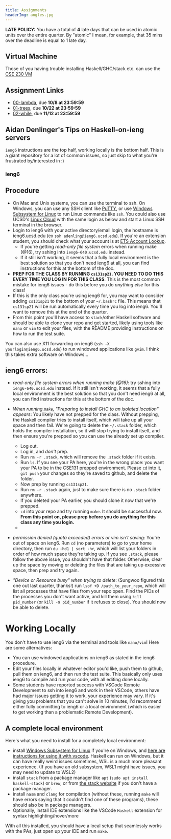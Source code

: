 ```yaml
---
title: Assignments
headerImg: angles.jpg
---
```


**LATE POLICY:** You have a total of **4** late days that can be used 
in atomic units over the entire quarter. By "atomic" I mean, for example, 
that 35 mins over the deadline is equal to 1 late day.

## Virtual Machine

Those of you having trouble installing Haskell/GHC/stack etc. can use 
the [CSE 230 VM](https://drive.google.com/file/d/1zmxVhZJ3-Yfe6uBQuMnxVubTH2G_8Ax0/view?usp=sharing)

## Assignment Links

- [00-lambda](https://classroom.github.com/a/PwNVGSom), due **10/8 at 23:59:59**
- [01-trees](https://classroom.github.com/a/EKaa5k6e), due **10/22 at 23:59:59**
- [02-while](https://classroom.github.com/a/apPaNw-v), due **11/12 at 23:59:59**
 
## Aidan Denlinger's Tips on Haskell-on-ieng servers

`ieng6` instructions are the top half, working locally is the bottom half. 
This is a giant repository for a lot of common issues, so just skip to 
what you're frustrated by/interested in :)

### ieng6

## Procedure

- On Mac and Unix systems, you can use the terminal to ssh. On Windows, you can use any SSH client like [PuTTY](https://www.chiark.greenend.org.uk/~sgtatham/putty/latest.html), or use [Windows Subsystem for Linux](https://docs.microsoft.com/en-us/windows/wsl/install-win10) to run Linux commands like `ssh`. You could also use UCSD's [Linux Cloud](https://linuxcloud.ucsd.edu) with the same login as below and start a Linux SSH terminal in the browser.
- Login to ieng6 with your active directory/email login, the hostname is ieng6.ucsd.edu (ex `ssh adenling@ieng6.ucsd.edu`). If you're an extension student, you should check what your account is at [ETS Account Lookup](https://sdacs.ucsd.edu/~icc/index.php).
  - If you're getting *read-only file system* errors when running make (@16), try sshing into `ieng6-640.ucsd.edu` instead.
  - If it still isn't working, it seems that a fully local environment is the best solution so that you don't need ieng6 at all, you can find instructions for this at the bottom of the doc.
- **PREP FOR THE CLASS BY RUNNING `cs131sp21`. YOU NEED TO DO THIS EVERY TIME YOU LOG IN FOR THIS CLASS**. This is the most common mistake for ieng6 issues - do this before you do *anything else* for this class!
- If this is the only class you're using ieng6 for, you may want to consider adding `cs131sp21` to the bottom of your `~/.bashrc` file. This means that `cs131sp21` will be run automatically every time you log into ieng6. You'll want to remove this at the end of the quarter.
- From this point you'll have access to `stack`/other Haskell software and should be able to clone your repo and get started, likely using tools like `nano` or `vim` to edit your files, with the README providing instructions on how to run the test suite.

You can also use X11 forwarding on ieng6 (`ssh -X yourlogin@ieng6.ucsd.edu`) to run windowed applications like `gvim`. I think this takes extra software on Windows...

## ieng6 errors:
- *read-only file system errors when running make (@16)*: try sshing into `ieng6-640.ucsd.edu` instead. If it still isn't working, it seems that a fully local environment is the best solution so that you don't need ieng6 at all, you can find instructions for this at the bottom of the doc.

- *When running `make`, "Preparing to install GHC to an isolated location" appears*: You likely have not prepped for the class. Without prepping, the Haskell compiler tries to install itself, which will take up all your space and then fail. We're going to delete the `~/.stack` folder, which holds the compiler installation, so it will stop trying to install itself, and then ensure you're prepped so you can use the already set up compiler.
  - Log out.
  - Log in, and *don't* prep.
  - Run `rm -r .stack`, which will remove the `.stack` folder if it exists.
  - Run `ls`. If you see your PA here, you're in the wrong place: you want your PA to be in the CSE131 prepped environment. Please `cd` into it, `git push` your changes so they're saved to github, and delete the folder.
  - Now prep by running `cs131sp21`.
  - Run `rm -r .stack` again, just to make sure there is no `.stack` folder anywhere.
  - If you deleted your PA earlier, you should clone it now that we're prepped.
  - `cd` into your repo and try running `make`. It should be successful now. **From this point on, please prep before you do anything for this class any time you login.**
  -

- *permission denied (quota exceeded) errors or vim isn't saving*: You're out of space on ieng6. Run `cd` (no parameters) to go to your home directory, then run `du -hd1 | sort -hr`, which will list your folders in order of how much space they're taking up. If you see `.stack`, please follow the above issue, you shouldn't have that folder. Otherwise, clear up the space by moving or deleting the files that are taking up excessive space, then prep and try again.

- *"Device or Resource busy" when trying to delete*: (Sungwoo figured this one out last quarter, thanks!) run `lsof +D /path_to_your_repo`, which will list all processes that have files from your repo open. Find the PIDs of the processes you don't want active, and kill them using `kill pid_number` (or `kill -9 pid_number` if it refuses to close). You should now be able to delete.

# Working Locally
You don't have to use ieng6 via the terminal and tools like `nano/vim`! Here are some alternatives:
- You can use windowed applications on ieng6 as stated in the ieng6 procedure.
- Edit your files locally in whatever editor you'd like, push them to github, pull them on ieng6, and then run the test suite. This basically only uses ieng6 to compile and run your code, with all editing done locally.
- Some students have reported success with VSCode Remote Development to ssh into ieng6 and work in their VSCode, others have had major issues getting it to work, your experience may vary. If it's giving you problems that you can't solve in 10 minutes, I'd recommend either fully committing to ieng6 or a local environment (which is easier to get working than a problematic Remote Development).

## A complete local environment
Here's what you need to install for a completely local environment:
- install [Windows Subsystem for Linux](https://docs.microsoft.com/en-us/windows/wsl/install-win10) if you're on Windows, and [here are instructions for using it with vscode](https://docs.microsoft.com/en-us/windows/wsl/tutorials/wsl-vscode). Haskell can run on Windows, but it can have really weird issues sometimes, WSL is a much more pleasant experience. (If you have an old subsystem, WSL1 might have issues, you may need to update to WSL2)
- install `stack` from a package manager like `apt` (`sudo apt install haskell-stack`) or `brew`, or from [the stack website](https://docs.haskellstack.org/) if you don't have a package manager.
- install `nasm` and `clang` for compilation (without these, running `make` will have errors saying that it couldn't find one of these programs), these should also be in package managers.
- Optionally, install IDE extensions like the VSCode `Haskell` extension for syntax highlighting/hover/more

With all this installed, you should have a local setup that seamlessly works with the PAs, just open up your IDE and run `make`.
